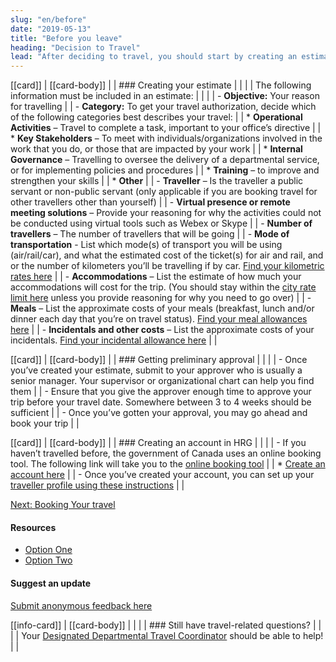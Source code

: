 ```yaml
---
slug: "en/before"
date: "2019-05-13"
title: "Before you leave"
heading: "Decision to Travel"
lead: "After deciding to travel, you should start by creating an estimate. The estimate should give an overall approximation of what the total cost of the trip will be, so that it can the be approved."
---
```

<div class="col-xs-12 col-sm-12 col-md-8">

[[card]]
| [[card-body]]
| | ### Creating your estimate
| |
| | The following information must be included in an estimate:
| |
| | - **Objective:** Your reason for travelling
| | - **Category:** To get your travel authorization, decide which of the following categories best describes your travel:
| |   * **Operational Activities** – Travel to complete a task, important to your office’s directive
| |   * **Key Stakeholders** – To meet with individuals/organizations involved in the work that you do, or those that are impacted by your work
| |   * **Internal Governance** – Travelling to oversee the delivery of a departmental service, or for implementing policies and procedures
| |   * **Training** – to improve and strengthen your skills
| |   * **Other**
| | - **Traveller** – Is the traveller a public servant or non-public servant (only applicable if you are booking travel for other travellers other than yourself)
| | - **Virtual presence or remote meeting solutions** – Provide your reasoning for why the activities could not be conducted using virtual tools such as Webex or Skype
| | - **Number of travellers** – The number of travellers that will be going
| | - **Mode of transportation** - List which mode(s) of transport you will be using (air/rail/car), and what the estimated cost of the ticket(s) for air and rail, and or the number of kilometers you’ll be travelling if by car. [Find your kilometric rates here](https://www.njc-cnm.gc.ca/directive/d10/v238/s658/en#s658-tc-tm)
| | - **Accommodations** – List the estimate of how much your accommodations will cost for the trip. (You should stay within the [city rate limit here](https://rehelv-acrd.tpsgc-pwgsc.gc.ca/preface-eng.aspx#allcityratelimits) unless you provide reasoning for why you need to go over)
| | - **Meals** – List the approximate costs of your meals (breakfast, lunch and/or dinner each day that you’re on travel status). [Find your meal allowances here](https://www.njc-cnm.gc.ca/directive/d10/v238/s659/en#s659-tc-tm)
| | - **Incidentals and other costs** – List the approximate costs of your incidentals. [Find your incidental allowance here](https://www.njc-cnm.gc.ca/directive/d10/v238/s659/en#s659-tc-tm)
| |

[[card]]
| [[card-body]]
| | ### Getting preliminary approval
| |
| | - Once you’ve created your estimate, submit to your approver who is usually a senior manager. Your supervisor or organizational chart can help you find them
| | - Ensure that you give the approver enough time to approve your trip before your travel date. Somewhere between 3 to 4 weeks should be sufficient
| | - Once you’ve gotten your approval, you may go ahead and book your trip
| |

[[card]]
| [[card-body]]
| | ### Creating an account in HRG
| |
| | - If you haven’t travelled before, the government of Canada uses an online booking tool. The following link will take you to the [online booking tool](https://isuite6.hrgworldwide.com/gcportal/en-ca/sts.aspx)
| |   * [Create an account here](https://isuite6.hrgworldwide.com/tabid/292/Default.aspx)
| | - Once you’ve created your account, you can set up your [traveller profile using these instructions](https://isuite6.hrgworldwide.com/Portals/6/docs/EN%20-%20UG%20-%20Completing%20a%20traveller%20profile%20-%2019jui2019.pdf)
| |

[Next: Booking Your travel](/en/booktravel)

</div>

<div class="col-xs-6 col-md-4">

#### Resources
* [Option One](/)
* [Option Two](/)

#### Suggest an update
[Submit anonymous feedback here](https://docs.google.com/forms/d/e/1FAIpQLSf9y3VY3ADLpQ4kQLGvOo4cIdEEi5Hs3en-0lWRc4wQeTRheg/viewform)


[[info-card]]
| [[card-body]]
| |
| | ### Still have travel-related questions?
| |
| | Your [Designated Departmental Travel Coordinator](https://www.tbs-sct.gc.ca/ap/list-liste/dtc-cmv-eng.asp) should be able to help!
| |

</div>